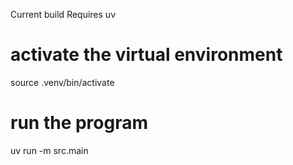 Current build
Requires uv

# activate the virtual environment
source .venv/bin/activate

# run the program
uv run -m src.main
